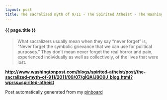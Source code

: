 ```yaml
---
layout: post
title: The sacralized myth of 9/11 - The Spirited Atheist - The Washington Post
---
```


#### {{ page.title }}

> What sacralizers usually mean when they say “never forget” is, “Never forget the symbolic grievance that we can use for political purposes.” They don’t mean never forget the real horror and pain, experienced individually as well as collectively, of the lives that were lost.  

<strong><a href='http://www.washingtonpost.com/blogs/spirited-atheist/post/the-sacralized-myth-of-911/2011/09/07/gIQAIJ8O9J_blog.html?wprss=spirited-atheist'>http://www.washingtonpost.com/blogs/spirited-atheist/post/the-sacralized-myth-of-911/2011/09/07/gIQAIJ8O9J_blog.html?wprss=spirited-atheist</a></strong>

Post automatically generated from my <a href="http://pinboard.in/u:ndfine">pinboard</a>
